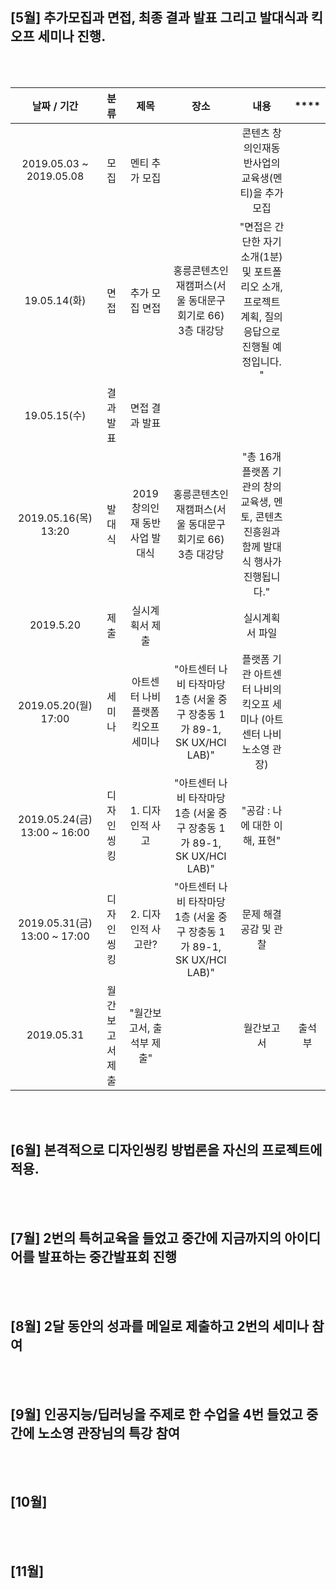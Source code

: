 ## [5월] 추가모집과 면접, 최종 결과 발표 그리고 발대식과 킥오프 세미나 진행.
<br />
<br />

| **날짜 / 기간** | **분류** | **제목** | **장소** | **내용** | **** |
|:---:|:---:|:---:|:---:|:---:|:---:|
| 2019.05.03 ~ 2019.05.08 | 모집 | 멘티 추가 모집 |  | 콘텐츠 창의인재동반사업의 교육생(멘티)을 추가 모집 |  |
| 19.05.14(화) | 면접 | 추가 모집 면접 | 홍릉콘텐츠인재캠퍼스(서울 동대문구 회기로 66) 3층 대강당 | "면접은 간단한 자기소개(1분) 및 포트폴리오 소개, 프로젝트 계획, 질의 응답으로 진행될 예정입니다. " |  |
| 19.05.15(수) | 결과발표 | 면접 결과 발표 |  |  |  |
| 2019.05.16(목) 13:20 | 발대식 | 2019 창의인재 동반사업 발대식 | 홍릉콘텐츠인재캠퍼스(서울 동대문구 회기로 66) 3층 대강당 | "총 16개 플랫폼 기관의 창의교육생, 멘토, 콘텐츠진흥원과 함께 발대식 행사가 진행됩니다." |  |
| 2019.5.20 | 제출 | 실시계획서 제출 |  | 실시계획서 파일 |  |
| 2019.05.20(월) 17:00 | 세미나 | 아트센터 나비 플랫폼 킥오프 세미나 | "아트센터 나비 타작마당 1층 (서울 중구 장충동 1가 89-1, SK UX/HCI LAB)" | 플랫폼 기관 아트센터 나비의 킥오프 세미나 (아트센터 나비 노소영 관장) |  |
| 2019.05.24(금) 13:00 ~ 16:00 | 디자인씽킹 | 1. 디자인적 사고 | "아트센터 나비 타작마당 1층 (서울 중구 장충동 1가 89-1, SK UX/HCI LAB)" | "공감 : 나에 대한 이해, 표현" |  |
| 2019.05.31(금) 13:00 ~ 17:00 | 디자인씽킹 | 2. 디자인적 사고란? | "아트센터 나비 타작마당 1층 (서울 중구 장충동 1가 89-1, SK UX/HCI LAB)" | 문제 해결 공감 및 관찰 |  |
| 2019.05.31 | 월간보고서 제출 | "월간보고서, 출석부 제출" |  | 월간보고서 | 출석부 |
<br />
<br />

## [6월] 본격적으로 디자인씽킹 방법론을  자신의 프로젝트에 적용.
<br />
<br />

## [7월] 2번의 특허교육을 들었고 중간에 지금까지의 아이디어를 발표하는 중간발표회 진행
<br />
<br />

## [8월] 2달 동안의 성과를 메일로 제출하고 2번의 세미나 참여
<br />
<br />

## [9월] 인공지능/딥러닝을 주제로 한 수업을 4번 들었고 중간에 노소영 관장님의 특강 참여
<br />
<br />

## [10월] 
<br />
<br />

## [11월]
<br />
<br />
